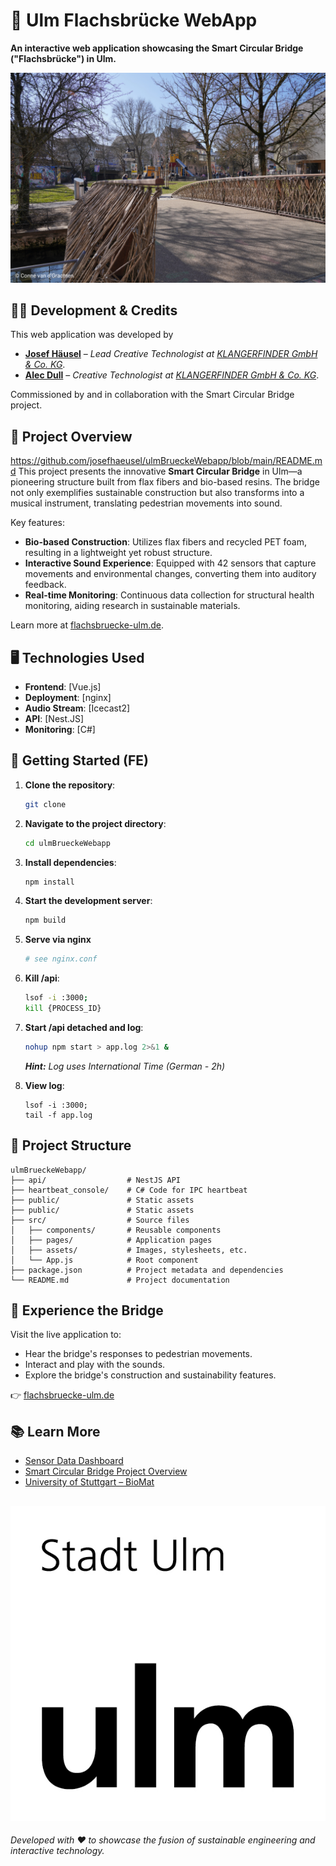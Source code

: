 # 🌉 Ulm Flachsbrücke WebApp

**An interactive web application showcasing the Smart Circular Bridge ("Flachsbrücke") in Ulm.**

![Banner](/src/assets/alltag/3_SCB%20in%20Ulm.png)

## 👨‍💻 Development & Credits

This web application was developed by

- **[Josef Häusel](https://github.com/josefhaeusel)** – *Lead Creative Technologist at [KLANGERFINDER GmbH & Co. KG](https://klangerfinder.de)*.
- **[Alec Dull](https://github.com/AlecDull)** – *Creative Technologist at [KLANGERFINDER GmbH & Co. KG](https://klangerfinder.de)*.

Commissioned by and in collaboration with the Smart Circular Bridge project.

## 🎯 Project Overview
https://github.com/josefhaeusel/ulmBrueckeWebapp/blob/main/README.md
This project presents the innovative **Smart Circular Bridge** in Ulm—a pioneering structure built from flax fibers and bio-based resins. The bridge not only exemplifies sustainable construction but also transforms into a musical instrument, translating pedestrian movements into sound.

Key features:

- **Bio-based Construction**: Utilizes flax fibers and recycled PET foam, resulting in a lightweight yet robust structure.
- **Interactive Sound Experience**: Equipped with 42 sensors that capture movements and environmental changes, converting them into auditory feedback.
- **Real-time Monitoring**: Continuous data collection for structural health monitoring, aiding research in sustainable materials.

Learn more at [flachsbruecke-ulm.de](https://flachsbruecke-ulm.de).

## 🖥️ Technologies Used

- **Frontend**: [Vue.js]
- **Deployment**: [nginx]
- **Audio Stream**: [Icecast2]
- **API**: [Nest.JS]
- **Monitoring**: [C#]


## 🚀 Getting Started (FE)

1. **Clone the repository**:
   ```bash
   git clone
   ```
2. **Navigate to the project directory**:
   ```bash
   cd ulmBrueckeWebapp
   ```
3. **Install dependencies**:
   ```bash
   npm install
   ```
4. **Start the development server**:
   ```bash
   npm build
   ```
5. **Serve via nginx**
   ```bash
   # see nginx.conf
   ```

6. **Kill /api**:
   ```bash
   lsof -i :3000;
   kill {PROCESS_ID}
   ```
   
7. **Start /api detached and log**:
   ```bash
   nohup npm start > app.log 2>&1 &
   
   ```
   _**Hint:** Log uses International Time (German - 2h)_
   

8. **View log**:
   ```
   lsof -i :3000;
   tail -f app.log
   ```

## 📁 Project Structure

```plaintext
ulmBrueckeWebapp/
├── api/                  # NestJS API
├── heartbeat_console/    # C# Code for IPC heartbeat
├── public/               # Static assets
├── public/               # Static assets
├── src/                  # Source files
│   ├── components/       # Reusable components
│   ├── pages/            # Application pages
│   ├── assets/           # Images, stylesheets, etc.
│   └── App.js            # Root component
├── package.json          # Project metadata and dependencies
└── README.md             # Project documentation
```

## 🎵 Experience the Bridge

Visit the live application to:

- Hear the bridge's responses to pedestrian movements.
- Interact and play with the sounds.
- Explore the bridge's construction and sustainability features.

👉 [flachsbruecke-ulm.de](https://flachsbruecke-ulm.de)

## 📚 Learn More

- [Sensor Data Dashboard](https://dashboard.smartcircularbridge.eu/d/ulm/ulm?orgId=1&refresh=5s)
- [Smart Circular Bridge Project Overview](https://vb.nweurope.eu/projects/project-search/smart-circular-bridge-scb-for-pedestrians-and-cyclists-in-a-circular-built-environment/)
- [University of Stuttgart – BioMat](https://www.uni-stuttgart.de/en/research/profile/biomat/)
  

![Flachsbrücke Ulm](/public/favicon.jpg)
---

*Developed with ❤️ to showcase the fusion of sustainable engineering and interactive technology.*
